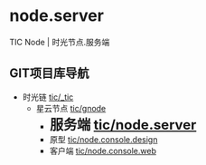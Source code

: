 # node.server
TIC Node | 时光节点.服务端

## GIT项目库导航
* 时光链 [tic/_tic](https://git.faronear.org/tic/_tic)
  * 星云节点 [tic/gnode](https://git.faronear.org/tic/gnode)
      * **<font size=5>服务端 [tic/node.server](https://git.faronear.org/tic/node.server)</font>**
      * 原型 [tic/node.console.design](https://git.faronear.org/tic/node.console.design)
      * 客户端 [tic/node.console.web](https://git.faronear.org/tic/node.console.web)

